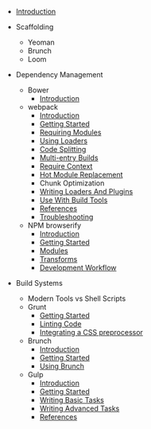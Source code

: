 - [Introduction](index.md)

- Scaffolding

  - Yeoman
  - Brunch
  - Loom

- Dependency Management

  - Bower
    - [Introduction](dependency-management/bower/introduction.md)
  - webpack
    - [Introduction](dependency-management/webpack/introduction.md)
    - [Getting Started](dependency-management/webpack/getting-started.md)
    - [Requiring Modules](dependency-management/webpack/1-requiring-modules.md)
    - [Using Loaders](dependency-management/webpack/2-using-loaders.md)
    - [Code Splitting](dependency-management/webpack/3-code-splitting.md)
    - [Multi-entry Builds](dependency-management/webpack/4-multi-entry-builds.md)
    - [Require Context](dependency-management/webpack/5-require-context.md)
    - [Hot Module Replacement](dependency-management/webpack/6-hot-module-replacement.md)
    - Chunk Optimization
    - [Writing Loaders And Plugins](dependency-management/webpack/8-writing-loaders-and-plugins.md)
    - [Use With Build Tools](dependency-management/webpack/9-use-with-build-tools.md)
    - [References](dependency-management/webpack/references.md)
    - [Troubleshooting](dependency-management/webpack/troubleshooting.md)
  - NPM browserify
    - [Introduction](dependency-management/npm-browserify/introduction.md)
    - [Getting Started](dependency-management/npm-browserify/getting-started.md)
    - [Modules](dependency-management/npm-browserify/modules.md)
    - [Transforms](dependency-management/npm-browserify/transforms.md)
    - [Development Workflow](dependency-management/npm-browserify/development-workflow.md)

- Build Systems
  - Modern Tools vs Shell Scripts
  - Grunt
    - [Getting Started](build-systems/grunt/getting-started.md)
    - [Linting Code](build-systems/grunt/linter.md)
    - [Integrating a CSS preprocessor](build-systems/grunt/sass.md)
  - Brunch
    - [Introduction](build-systems/brunch/introduction.md)
    - [Getting Started](build-systems/brunch/getting-started.md)
    - [Using Brunch](build-systems/brunch/using-brunch.md)
  - Gulp
    - [Introduction](build-systems/gulp/introduction.md)
    - [Getting Started](build-systems/gulp/getting-started.md)
    - [Writing Basic Tasks](build-systems/gulp/basic-tasks.md)
    - [Writing Advanced Tasks](build-systems/gulp/advanced-tasks.md)
    - [References](build-systems/gulp/references.md)
